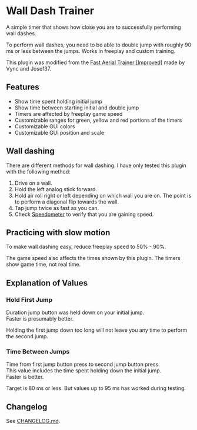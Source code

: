 # Wall Dash Trainer

A simple timer that shows how close you are to successfully performing wall dashes.

To perform wall dashes, you need to be able to double jump with roughly 90 ms or less between the jumps.
Works in freeplay and custom training.

This plugin was modified from the [Fast Aerial Trainer [Improved]](https://bakkesplugins.com/plugins/view/514) made by Vync and Josef37.


## Features

- Show time spent holding initial jump
- Show time between starting initial and double jump
- Timers are affected by freeplay game speed
- Customizable ranges for green, yellow and red portions of the timers
- Customizable GUI colors
- Customizable GUI position and scale

## Wall dashing

There are different methods for wall dashing. I have only tested this plugin with the following method:

1. Drive on a wall.
2. Hold the left analog stick forward.
3. Hold air roll right or left depending on which wall you are on. 
The point is to perform a diagonal flip towards the wall.
4. Tap jump twice as fast as you can.
5. Check [Speedometer](https://bakkesplugins.com/plugins/view/73) to verify that you are gaining speed.

## Practicing with slow motion

To make wall dashing easy, reduce freeplay speed to 50% - 90%. 

The game speed also affects the times shown by this plugin.
The timers show game time, not real time.

## Explanation of Values

### Hold First Jump

Duration jump button was held down on your initial jump.  
Faster is presumably better.

Holding the first jump down too long will not leave you any time to perform the second jump.

### Time Between Jumps

Time from first jump button press to second jump button press.  
This value includes the time spent holding down the initial jump.  
Faster is better.

Target is 80 ms or less. But values up to 95 ms has worked during testing.




## Changelog

See [CHANGELOG.md](./CHANGELOG.md).
